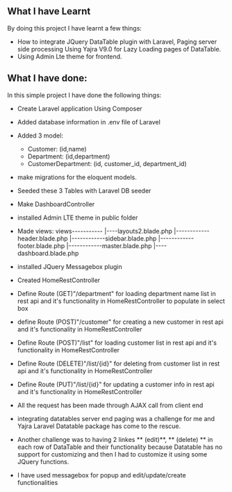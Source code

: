 ## What I have Learnt

By doing this project I have learnt a few things:

- How to integrate JQuery DataTable plugin with Laravel, Paging server side processing Using Yajra V9.0 for Lazy Loading pages of DataTable.
- Using Admin Lte theme for frontend.

## What I have done:

In this simple project I have done the following things:
- Create Laravel application Using Composer
- Added database information in .env file of Laravel 
- Added 3 model:
    - Customer: (id,name)
    - Department: (id,department)
    - CustomerDepartment: (id, customer_id, department_id)
- make migrations for the eloquent models.
- Seeded these 3 Tables with Laravel DB seeder
- Make DashboardController 
- installed Admin LTE theme in public folder
- Made views:
    views-----------
            |----layouts2.blade.php
                |------------header.blade.php
                |------------sidebar.blade.php
                |------------footer.blade.php
                |------------master.blade.php
            |----dashboard.blade.php

- installed JQuery Messagebox plugin
- Created HomeRestController
- Define Route (GET)"/department" for loading department name list in rest api and it's functionality in  HomeRestController to populate in select box
- define Route (POST)"/customer" for creating a new customer in rest api and it's functionality in  HomeRestController
- Define Route (POST)"/list" for loading customer list in rest api and it's functionality in  HomeRestController
- Define Route (DELETE)"/list/{id}" for deleting from customer list in rest api and it's functionality in  HomeRestController
- Define Route (PUT)"/list/{id}" for updating a customer info in rest api and it's functionality in  HomeRestController

- All the request has been made through AJAX call from client end 
- integrating datatables server end paging was a challenge for me and Yajra Laravel Datatable package has come to the rescue.
- Another challenge was to having 2 linkes ** (edit)**, ** (delete) ** in each row of DataTable and their functionality because Datatable has no support for customizing 
  and then I had to customize it using some JQuery functions.
- I have used messagebox for popup and edit/update/create functionalities 
    
    



